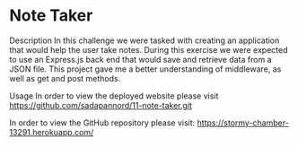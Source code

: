 # Note Taker

Description
In this challenge we were tasked with creating an application that would help the user take notes. During this exercise we were expected to use an Express.js back end that would save and retrieve data from a JSON file. 
This project gave me a better understanding of middleware, as well as get and post methods.    

Usage
In order to view the deployed website please visit https://github.com/sadapannord/11-note-taker.git

In order to view the GitHub repository please visit: https://stormy-chamber-13291.herokuapp.com/